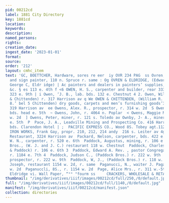 ```yaml
---
pid: 00212cd
label: 1881 City Directory
key: 1881cd
location: 
keywords: 
description: 
named_persons: 
rights: 
creation_date: 
ingest_date: '2023-01-01'
format: 
source: 
order: '212'
layout: cmhc_item
text: 'GC, BOETTCHER, Hardware, sores re eer  iy OVR 234 PAG  ss Ovren, Esten, house
  and sign painter, 110 n. Spruce r. same : Og OVREN & ELDRIDGE, (Edward Ovren and
  George C, Eldr idge) | Ac painters and dealers in painters’ supplies, paper hangers,
  &c. § es 113 e. 4th f <6 OWEN, H. S., carpenter and builder, rear 333 e. 9th r.
  323 e. 9th | i Owen, ‘J. B., lab. bds. 132 e. Chestnut 4 2. Owen, William R., (Owen
  & Chittenden) r. 317 Harrison av q We OWEN & CHITTENDEN, (William R. Owen and Thomas
  8.’ bel 5 Chittenden) dry goods, carpets and men’s furnishing goods’3 SS 317 and
  319 Harrison av  ee Owens, Alex. R., prospector, r. 314 w. 2d  S Owens, John, miner,
  bds. head e. 5th  ~ Owens, John, r. 4064 n. Poplar  < Owens, Maggie Mrs., r. 314
  w. 2d  ] Owens, Peter, miner, r. 121 s. Toledo av Ownby, J- A., miner, bds. 629
  e. 5th  P  Pace, J. A., Leadville Mining and Prospecting Co. 416 Harrison ¥ av.
  bds. Clarendon Hotel | ;  PACIFIC EXPRESS CO., Wood 8S. Tobey agt.112 e. 3d 7  PACIFIC
  IRON WORKS, Frank Gay, propr. 210, 212, 214 andy  216 s. Leiter av 4g  Pacific Slope
  Restaurant, 3224 Harrison av  Packard, Nelson, carpenter, bds. 422 e. 5th  Packard,
  W. N., carpenter, r. 520 e. 6th  Paddock, Augustus, mining, r. 106 e 6th  Paddock
  Bros., (W. J. and J. C.) restaurant 118 w. Chestnut  Paddock, Charles C., (Erwin
  & Paddock) r. 106 e. 6th 3  Paddock, Edward A. Rev. , pastor Congregational Church,
  r. 1184 e. 7th 4  Paddock, Judson C., (Paddock Bros.) r. 222 w. 9th  Paddock, Nathan,
  prospector, r. 222 w. 9th  Paddock, W, J., (Paddock Bros.) r. 118 w. Chestnut  Paganucci,
  Joseph, restaurant 1154 w. 2d, r. same  Paganucci, N., waiter J. Paganucci, r.1154
  w. 2d  Paganuccli, 8S., r. 1154 w. 2d  Page, Alice Mrs., r. 311 w.-5th  Ovren &
  Eldridge vi. Wall Paper, “°° "fourm ss     CRACKERS, WHOLESALE & RETAIL,    '
thumbnail: "/img/derivatives/iiif/images/00212cd/full/250,/0/default.jpg"
full: "/img/derivatives/iiif/images/00212cd/full/1140,/0/default.jpg"
manifest: "/img/derivatives/iiif/00212cd/manifest.json"
collection: directories
---
```

